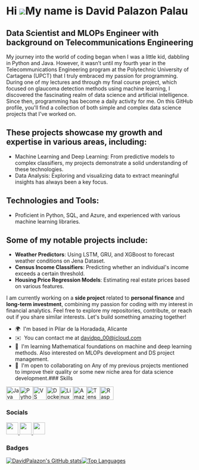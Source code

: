 Hi ![](https://user-images.githubusercontent.com/18350557/176309783-0785949b-9127-417c-8b55-ab5a4333674e.gif)My name is David Palazon Palau
===========================================================================================================================================

Data Scientist and MLOPs Engineer with background on Telecommunications Engineering
-----------------------------------------------------------------------------------

My journey into the world of coding began when I was a little kid, dabbling in Python and Java. However, it wasn’t until my fourth year in the Telecommunications Engineering program at the Polytechnic University of Cartagena (UPCT) that I truly embraced my passion for programming. During one of my lectures and through my final course project, which focused on glaucoma detection methods using machine learning, I discovered the fascinating realm of data science and artificial intelligence. Since then, programming has become a daily activity for me. On this GitHub profile, you'll find a collection of both simple and complex data science projects that I've worked on. 

## These projects showcase my growth and expertise in various areas, including: 
- Machine Learning and Deep Learning: From predictive models to complex classifiers, my projects demonstrate a solid understanding of these technologies.
- Data Analysis: Exploring and visualizing data to extract meaningful insights has always been a key focus.

## Technologies and Tools: 
- Proficient in Python, SQL, and Azure, and experienced with various machine learning libraries.

## Some of my notable projects include: 
- **Weather Predictors**: Using LSTM, GRU, and XGBoost to forecast weather conditions on Jena Dataset.
- **Census Income Classifiers**: Predicting whether an individual's income exceeds a certain threshold.
- **Housing Price Regression Models**: Estimating real estate prices based on various features.

I am currently working on a **side project** related to **personal finance** and **long-term investment**, combining my passion for coding with my interest in financial analytics. 
Feel free to explore my repositories, contribute, or reach out if you share similar interests. Let's build something amazing together!

*   🌍  I'm based in Pilar de la Horadada, Alicante
*   ✉️  You can contact me at [davidpp\_00@icloud.com](mailto:davidpp_00@icloud.com)
*   🧠  I'm learning Mathematical foundations on machine and deep learning methods. Also interested on MLOPs development and DS project management.
*   🤝  I'm open to collaborating on Any of my previous projects mentioned to improve their quality or some new niche area for data science development.### Skills 
<p align="left">
<a href="https://www.oracle.com/java/" target="_blank" rel="noreferrer"><img src="https://raw.githubusercontent.com/danielcranney/readme-generator/main/public/icons/skills/java-colored.svg" width="36" height="36" alt="Java" /></a><a href="https://www.python.org/" target="_blank" rel="noreferrer"><img src="https://raw.githubusercontent.com/danielcranney/readme-generator/main/public/icons/skills/python-colored.svg" width="36" height="36" alt="Python" /></a><a href="https://code.visualstudio.com/" target="_blank" rel="noreferrer"><img src="https://raw.githubusercontent.com/danielcranney/readme-generator/main/public/icons/skills/visualstudiocode.svg" width="36" height="36" alt="VS Code" /></a><a href="https://www.docker.com/" target="_blank" rel="noreferrer"><img src="https://raw.githubusercontent.com/danielcranney/readme-generator/main/public/icons/skills/docker-colored.svg" width="36" height="36" alt="Docker" /></a><a href="https://www.linux.org" target="_blank" rel="noreferrer"><img src="https://raw.githubusercontent.com/danielcranney/readme-generator/main/public/icons/skills/linux-colored.svg" width="36" height="36" alt="Linux" /></a><a href="https://aws.amazon.com" target="_blank" rel="noreferrer"><img src="https://raw.githubusercontent.com/danielcranney/readme-generator/main/public/icons/skills/aws-colored.svg" width="36" height="36" alt="Amazon Web Services" /></a><a href="https://www.tensorflow.org/" target="_blank" rel="noreferrer"><img src="https://raw.githubusercontent.com/danielcranney/readme-generator/main/public/icons/skills/tensorflow-colored.svg" width="36" height="36" alt="TensorFlow" /></a><a href="https://www.raspberrypi.org/" target="_blank" rel="noreferrer"><img src="https://raw.githubusercontent.com/danielcranney/readme-generator/main/public/icons/skills/raspberrypi-colored.svg" width="36" height="36" alt="Raspberry Pi" /></a>
</p>
                    
### Socials


<p align="left">
<a href="https://www.github.com/DavidPalazon" target="_blank" rel="noreferrer">
<picture>
<source media="(prefers-color-scheme: dark)" srcset="https://raw.githubusercontent.com/danielcranney/readme-generator/main/public/icons/socials/github-dark.svg" />
<source media="(prefers-color-scheme: light)" srcset="https://raw.githubusercontent.com/danielcranney/readme-generator/main/public/icons/socials/github.svg" />
<img src="https://raw.githubusercontent.com/danielcranney/readme-generator/main/public/icons/socials/github.svg" width="32" height="32" />
</picture>
</a>
<a href="https://www.linkedin.com/in/david-palazon-palau-525481290" target="_blank" rel="noreferrer">
<picture>
<source media="(prefers-color-scheme: dark)" srcset="https://raw.githubusercontent.com/danielcranney/readme-generator/main/public/icons/socials/linkedin-dark.svg" />
<source media="(prefers-color-scheme: light)" srcset="https://raw.githubusercontent.com/danielcranney/readme-generator/main/public/icons/socials/linkedin.svg" />
<img src="https://raw.githubusercontent.com/danielcranney/readme-generator/main/public/icons/socials/linkedin.svg" width="32" height="32" />
</picture>
</a>
<a href="http://www.medium.com/@davidpalazon00" target="_blank" rel="noreferrer">
<picture>
<source media="(prefers-color-scheme: dark)" srcset="https://raw.githubusercontent.com/danielcranney/readme-generator/main/public/icons/socials/medium-dark.svg" />
<source media="(prefers-color-scheme: light)" srcset="https://raw.githubusercontent.com/danielcranney/readme-generator/main/public/icons/socials/medium.svg" />
<img src="https://raw.githubusercontent.com/danielcranney/readme-generator/main/public/icons/socials/medium.svg" width="32" height="32" />
</picture>
</a></p>

### Badges 

<a href="http://www.github.com/DavidPalazon"><img src="https://github-readme-stats.vercel.app/api?username=DavidPalazon&show_icons=true&hide=issues,&title_color=0891b2&text_color=ffffff&icon_color=0891b2&bg_color=1c1917&hide_border=true&show_icons=true" alt="DavidPalazon's GitHub stats" /></a><a href="https://github.com/DavidPalazon" align="left"><img src="https://github-readme-stats.vercel.app/api/top-langs/?username=DavidPalazon&langs_count=10&title_color=0891b2&text_color=ffffff&icon_color=0891b2&bg_color=1c1917&hide_border=true&locale=en&custom_title=Top%20%Languages" alt="Top Languages" /></a>
